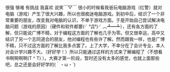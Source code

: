 很强
够难
有挑战
我喜欢
说笑￣▽￣
很小的时候看我爸玩电脑游戏（红警）就对电脑（游戏）产生了很大兴趣，所以也很痴迷电脑游戏。到初中后，结识了一个非常重要的朋友，改变我对电脑的认识，不单于游戏方面。于是开始自己尝试解决电脑问题（游戏的原因）（硬件和软件都要(╯°Д°)╯︵┻━┻），还有各方面的了解，但只能说广博不精，对于编程这方面的了解也几乎为零。但又很幸运，高中又结识了另一个志同道合的朋友，他对编程也有些许了解。然而跟我一样，也是广博不精，只不过这方面的了解比我多点罢了。上了大学，不幸分在了会计专业，本人对会计学兴趣不大。（好好学！）所以只能通过这样的方式来了解编程了（不想看书啊啊啊啊(T ^ T) ）。大赛才第一阶段，暂时还没有太多的感觉，也就上面那些吧，总之还是会好好学的(｀・ω・´)